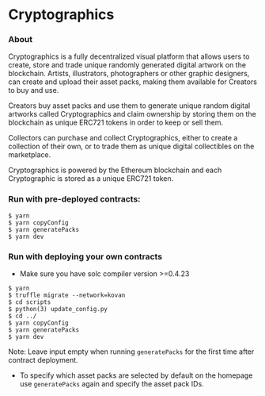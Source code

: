# Cryptographics

### About
Cryptographics is a fully decentralized visual platform that allows users to create, store and trade unique randomly generated digital artwork on the blockchain. Artists, illustrators, photographers or other graphic designers, can create and upload their asset packs, making them available for Creators to buy and use.

Creators buy asset packs and use them to generate unique random digital artworks called Cryptographics and claim ownership by storing them on the blockchain as unique ERC721 tokens in order to keep or sell them.

Collectors can purchase and collect Cryptographics, either to create a collection of their own, or to trade them as unique digital collectibles on the marketplace.

Cryptographics is powered by the Ethereum blockchain and each Cryptographic is stored as a unique ERC721 token.


### Run with pre-deployed contracts:
```
$ yarn
$ yarn copyConfig
$ yarn generatePacks
$ yarn dev
```


### Run with deploying your own contracts
- Make sure you have solc compiler version >=0.4.23
```
$ yarn
$ truffle migrate --network=kovan
$ cd scripts
$ python(3) update_config.py
$ cd ../
$ yarn copyConfig
$ yarn generatePacks
$ yarn dev
```
Note: Leave input empty when running `generatePacks` for the first time after contract deployment.


- To specify which asset packs are selected by default on the homepage use `generatePacks` again and specify the asset pack IDs.
